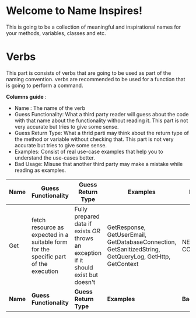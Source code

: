 # Welcome to Name Inspires!

This is going to be a collection of meaningful and inspirational names for your methods, variables, classes and etc.

# Verbs

This part is consists of verbs that are going to be used as part of the naming convention. verbs are recommended to be used for a function that is going to perform a command.

**Columns guide** :

- Name : The name of the verb
- Guess Functionality: What a third party reader will guess about the code with that name about the functionality without reading it. This part is not very accurate but tries to give some sense.
- Guess Return Type: What a thrid parti may think about the return type of the method or variable without checking that. This part is not very accurate but tries to give some sense.
- Examples: Consist of real use-case examples that help you to understand the use-cases better.
- Bad Usage: Misuse that another third party may make a mistake while reading as examples.

| Name     | Guess Functionality                                                                  | Guess Return Type                                                                     | Examples                                                                                               | Bad Usage             |
| -------- | ------------------------------------------------------------------------------------ | ------------------------------------------------------------------------------------- | ------------------------------------------------------------------------------------------------------ | --------------------- |
| Get      | fetch resource as expected in a suitable form for the specific part of the execution | Fully prepared data if exists _OR_ throws an exception if it should exist but doesn't | GetResponse, GetUserEmail, GetDatabaseConnection, GetSanitizedString, GetQueryLog, GetHttp, GetContext | NEED YOUR CONTRIBUTION |
| **Name** | **Guess Functionality**                                                              | **Guess Return Type**                                                                 | **Examples**                                                                                           | **Bad Usage**         |
